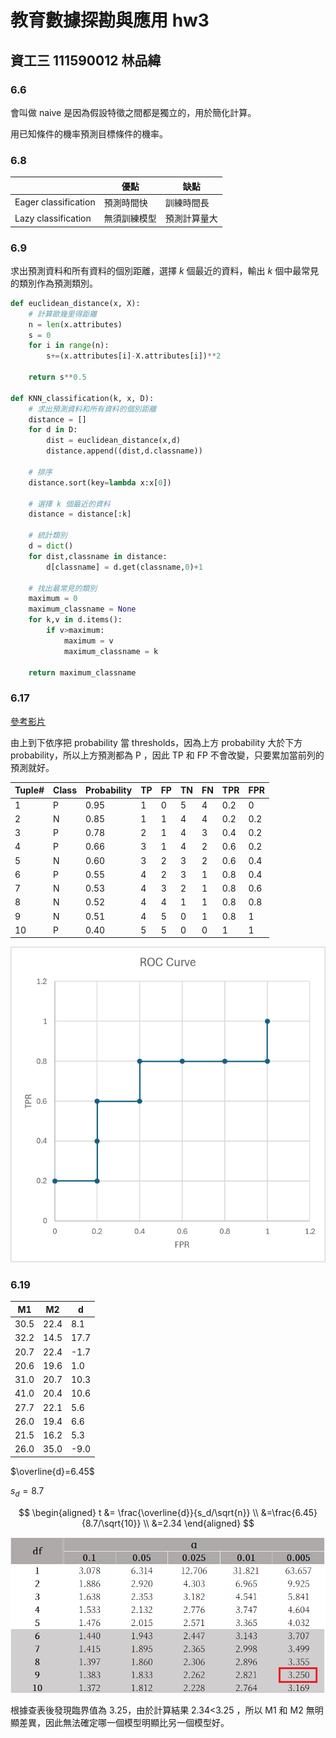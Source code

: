 # 教育數據探勘與應用 hw3

## 資工三 111590012 林品緯

### 6.6

會叫做 naive 是因為假設特徵之間都是獨立的，用於簡化計算。

用已知條件的機率預測目標條件的機率。

### 6.8

|                      | 優點         | 缺點         |
| -------------------- | ------------ | ------------ |
| Eager classification | 預測時間快   | 訓練時間長   |
| Lazy classification  | 無須訓練模型 | 預測計算量大 |

### 6.9

求出預測資料和所有資料的個別距離，選擇 $k$ 個最近的資料，輸出 $k$ 個中最常見的類別作為預測類別。

```python
def euclidean_distance(x, X):
    # 計算歐幾里得距離
    n = len(x.attributes)
    s = 0
    for i in range(n):
        s+=(x.attributes[i]-X.attributes[i])**2

    return s**0.5

def KNN_classification(k, x, D):
    # 求出預測資料和所有資料的個別距離
    distance = []
    for d in D:
        dist = euclidean_distance(x,d)
        distance.append((dist,d.classname))

    # 排序
    distance.sort(key=lambda x:x[0])

    # 選擇 k 個最近的資料
    distance = distance[:k]

    # 統計類別
    d = dict()
    for dist,classname in distance:
        d[classname] = d.get(classname,0)+1

    # 找出最常見的類別
    maximum = 0
    maximum_classname = None
    for k,v in d.items():
        if v>maximum:
            maximum = v
            maximum_classname = k

    return maximum_classname
```

### 6.17

[參考影片](https://youtu.be/0awZbJTwgMM?si=_hSWEEnPycQFX9-c)

由上到下依序把 probability 當 thresholds，因為上方 probability 大於下方 probability，所以上方預測都為 P ，因此 TP 和 FP 不會改變，只要累加當前列的預測就好。

| Tuple# | Class | Probability | TP  | FP  | TN  | FN  | TPR | FPR |
| ------ | ----- | ----------- | --- | --- | --- | --- | --- | --- |
| 1      | P     | 0.95        | 1   | 0   | 5   | 4   | 0.2 | 0   |
| 2      | N     | 0.85        | 1   | 1   | 4   | 4   | 0.2 | 0.2 |
| 3      | P     | 0.78        | 2   | 1   | 4   | 3   | 0.4 | 0.2 |
| 4      | P     | 0.66        | 3   | 1   | 4   | 2   | 0.6 | 0.2 |
| 5      | N     | 0.60        | 3   | 2   | 3   | 2   | 0.6 | 0.4 |
| 6      | P     | 0.55        | 4   | 2   | 3   | 1   | 0.8 | 0.4 |
| 7      | N     | 0.53        | 4   | 3   | 2   | 1   | 0.8 | 0.6 |
| 8      | N     | 0.52        | 4   | 4   | 1   | 1   | 0.8 | 0.8 |
| 9      | N     | 0.51        | 4   | 5   | 0   | 1   | 0.8 | 1   |
| 10     | P     | 0.40        | 5   | 5   | 0   | 0   | 1   | 1   |

![](image.png)

### 6.19

| M1   | M2   | d    |
| ---- | ---- | ---- |
| 30.5 | 22.4 | 8.1  |
| 32.2 | 14.5 | 17.7 |
| 20.7 | 22.4 | -1.7 |
| 20.6 | 19.6 | 1.0  |
| 31.0 | 20.7 | 10.3 |
| 41.0 | 20.4 | 10.6 |
| 27.7 | 22.1 | 5.6  |
| 26.0 | 19.4 | 6.6  |
| 21.5 | 16.2 | 5.3  |
| 26.0 | 35.0 | -9.0 |

$\overline{d}=6.45$

$s_d=8.7$

$$
\begin{aligned}
t &= \frac{\overline{d}}{s_d/\sqrt{n}} \\
&=\frac{6.45}{8.7/\sqrt{10}} \\
&=2.34
\end{aligned}
$$

![](image-1.png)

根據查表後發現臨界值為 3.25，由於計算結果 2.34<3.25 ，所以 M1 和 M2 無明顯差異，因此無法確定哪一個模型明顯比另一個模型好。

